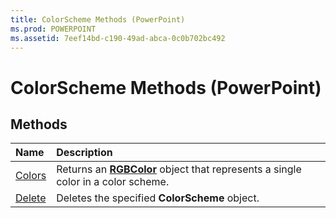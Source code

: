 ```yaml
---
title: ColorScheme Methods (PowerPoint)
ms.prod: POWERPOINT
ms.assetid: 7eef14bd-c190-49ad-abca-0c0b702bc492
---
```



# ColorScheme Methods (PowerPoint)

## Methods



|**Name**|**Description**|
|:-----|:-----|
|[Colors](colorscheme-colors-method-powerpoint.md)|Returns an  **[RGBColor](rgbcolor-object-powerpoint.md)** object that represents a single color in a color scheme.|
|[Delete](colorscheme-delete-method-powerpoint.md)|Deletes the specified  **ColorScheme** object.|

